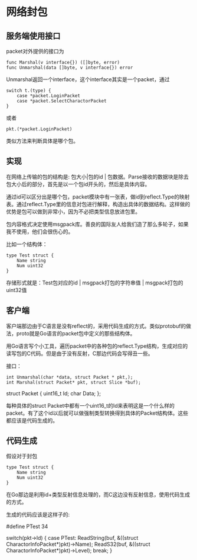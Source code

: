 # 网络封包

## 服务端使用接口

packet对外提供的接口为

	func Marshal(v interface{}) ([]byte, error)
	func Unmarshal(data []byte, v interface{}) error
	
Unmarshal返回一个interface，这个interface其实是一个packet，通过

	switch t.(type) {
		case *packet.LoginPacket
		case *packet.SelectCharactorPacket
	}

或者
	
	pkt.(*packet.LoginPacket)

类似方法来判断具体是哪个包。

## 实现

在网络上传输的包的结构是: 包大小|包的id | 包数据。Parse接收的数据块是除去包大小后的部分，首先是以一个包id开头的，然后是具体内容。

通过id可以区分出是哪个包，packet模块中有一张表，做id到reflect.Type的映射表。通过reflect.Type里的信息对包进行解释，构造出具体的数据结构。这样做的优势是包可以做到非常小，因为不必把类型信息放进包里。

包内容格式决定使用msgpack库。善良的国际友人给我们造了那么多轮子，如果我不使用，他们会很伤心的。

比如一个结构体：

	type Test struct {
		Name string
		Num uint32
	}

存储形式就是：Test包对应的id | msgpack打包的字符串值 | msgpack打包的 uint32值

## 客户端

客户端那边由于C语言是没有reflect的，采用代码生成的方式。类似protobuf的做法，proto就是Go语言的packet包中定义的那些结构体。

用Go语言写个小工具，遍历packet中的各种包的reflect.Type结构，生成对应的读写包的C代码。但是由于没有反射，C那边代码会写得丑一些。

接口： 

	int Unmarshal(char *data, struct Packet * pkt,);
	int Marshal(struct Packet* pkt, struct Slice *buf); 

struct Packet {
	uint16_t Id;
	char Data;
};

每种具体的struct Packet中都有一个uint16_t的Id来表明这是一个什么样的packet。有了这个id以后就可以做强制类型转换得到具体的Packet结构体。这些都应该是代码生成的。

## 代码生成

假设对于封包

	type Test struct {
		Name string
		Num uint32
	}

在Go那边是利用id+类型反射信息处理的，而C这边没有反射信息，使用代码生成的方式。

生成的代码应该是这样子的:

#define PTest 34

switch(pkt->Id) {
	case PTest:
		ReadString(buf, &((struct CharactorInfoPacket*)pkt)->Name);
		ReadS32(buf, &((struct CharactorInfoPacket*)pkt)->Level);
		break;
}